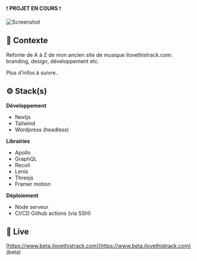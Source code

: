 ❗ **PROJET EN COURS** ❗

![Screenshot](screenshot.png)

## 📍 Contexte

Refonte de A à Z de mon ancien site de musique ilovethistrack.com: branding, design, développement etc.

Plus d'infos à suivre..

## ⚙ Stack(s)

**Développement**
- Nextjs
- Tailwind
- Wordpress (headless)

**Librairies**
- Apollo
- GraphQL
- Recoil
- Lenis
- Threejs
- Framer motion

**Déploiement**
- Node serveur
- CI/CD Github actions (via SSH)

## 🚀 Live

[https://www.beta.ilovethistrack.com](https://www.beta.ilovethistrack.com) (beta) 
